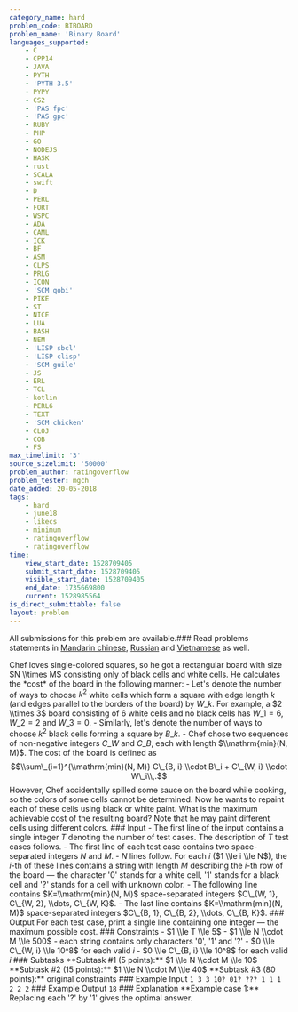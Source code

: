 ```yaml
---
category_name: hard
problem_code: BIBOARD
problem_name: 'Binary Board'
languages_supported:
    - C
    - CPP14
    - JAVA
    - PYTH
    - 'PYTH 3.5'
    - PYPY
    - CS2
    - 'PAS fpc'
    - 'PAS gpc'
    - RUBY
    - PHP
    - GO
    - NODEJS
    - HASK
    - rust
    - SCALA
    - swift
    - D
    - PERL
    - FORT
    - WSPC
    - ADA
    - CAML
    - ICK
    - BF
    - ASM
    - CLPS
    - PRLG
    - ICON
    - 'SCM qobi'
    - PIKE
    - ST
    - NICE
    - LUA
    - BASH
    - NEM
    - 'LISP sbcl'
    - 'LISP clisp'
    - 'SCM guile'
    - JS
    - ERL
    - TCL
    - kotlin
    - PERL6
    - TEXT
    - 'SCM chicken'
    - CLOJ
    - COB
    - FS
max_timelimit: '3'
source_sizelimit: '50000'
problem_author: ratingoverflow
problem_tester: mgch
date_added: 20-05-2018
tags:
    - hard
    - june18
    - likecs
    - minimum
    - ratingoverflow
    - ratingoverflow
time:
    view_start_date: 1528709405
    submit_start_date: 1528709405
    visible_start_date: 1528709405
    end_date: 1735669800
    current: 1528985564
is_direct_submittable: false
layout: problem
---
```

All submissions for this problem are available.### Read problems statements in [Mandarin chinese](http://www.codechef.com/download/translated/JUNE18/mandarin/BIBOARD.pdf), [Russian](http://www.codechef.com/download/translated/JUNE18/russian/BIBOARD.pdf) and [Vietnamese](http://www.codechef.com/download/translated/JUNE18/vietnamese/BIBOARD.pdf) as well.

﻿﻿Chef loves single-colored squares, so he got a rectangular board with size $N \\times M$ consisting only of black cells and white cells. He calculates the \*cost\* of the board in the following manner: - Let's denote the number of ways to choose $k^2$ white cells which form a square with edge length $k$ (and edges parallel to the borders of the board) by $W\_k$. For example, a $2 \\times 3$ board consisting of 6 white cells and no black cells has $W\_1=6$, $W\_2=2$ and $W\_3=0$. - Similarly, let's denote the number of ways to choose $k^2$ black cells forming a square by $B\_k$. - Chef chose two sequences of non-negative integers $C\_W$ and $C\_B$, each with length $\\mathrm{min}(N, M)$. The cost of the board is defined as $$\\sum\_{i=1}^{\\mathrm{min}(N, M)} C\_{B, i} \\cdot B\_i + C\_{W, i} \\cdot W\_i\\,.$$ However, Chef accidentally spilled some sauce on the board while cooking, so the colors of some cells cannot be determined. Now he wants to repaint each of these cells using black or white paint. What is the maximum achievable cost of the resulting board? Note that he may paint different cells using different colors. ### Input - The first line of the input contains a single integer $T$ denoting the number of test cases. The description of $T$ test cases follows. - The first line of each test case contains two space-separated integers $N$ and $M$. - $N$ lines follow. For each $i$ ($1 \\le i \\le N$), the $i$-th of these lines contains a string with length $M$ describing the $i$-th row of the board — the character '0' stands for a white cell, '1' stands for a black cell and '?' stands for a cell with unknown color. - The following line contains $K=\\mathrm{min}(N, M)$ space-separated integers $C\_{W, 1}, C\_{W, 2}, \\dots, C\_{W, K}$. - The last line contains $K=\\mathrm{min}(N, M)$ space-separated integers $C\_{B, 1}, C\_{B, 2}, \\dots, C\_{B, K}$. ### Output For each test case, print a single line containing one integer — the maximum possible cost. ### Constraints - $1 \\le T \\le 5$ - $1 \\le N \\cdot M \\le 500$ - each string contains only characters '0', '1' and '?' - $0 \\le C\_{W, i} \\le 10^8$ for each valid $i$ - $0 \\le C\_{B, i} \\le 10^8$ for each valid $i$ ### Subtasks \*\*Subtask #1 (5 points):\*\* $1 \\le N \\cdot M \\le 10$ \*\*Subtask #2 (15 points):\*\* $1 \\le N \\cdot M \\le 40$ \*\*Subtask #3 (80 points):\*\* original constraints ### Example Input ``` 1 3 3 10? 01? ??? 1 1 1 2 2 2 ``` ### Example Output ``` 18 ``` ### Explanation \*\*Example case 1:\*\* Replacing each '?' by '1' gives the optimal answer.
